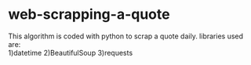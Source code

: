 # web-scrapping-a-quote
This algorithm is coded with python to scrap a quote daily. 
libraries used are:   
  1)datetime
  2)BeautifulSoup
  3)requests
